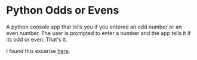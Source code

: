 # Python Odds or Evens

A python console app that tells you if you entered an odd number or an even number. The user is prompted to enter a number and the app tells it if its odd or even. That's it. 

I found this excerise <a href="http://www.practicepython.org/exercise/2014/02/05/02-odd-or-even.html">here</a>. 